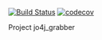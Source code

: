 [![Build Status](https://travis-ci.com/yarmail/job4j_grabber.svg?branch=master)](https://travis-ci.com/yarmail/job4j_grabber)
[![codecov](https://codecov.io/gh/yarmail/job4j_grabber/branch/master/graph/badge.svg?token=EWVYF5BOQB)](https://codecov.io/gh/yarmail/job4j_grabber)

Project jo4j_grabber